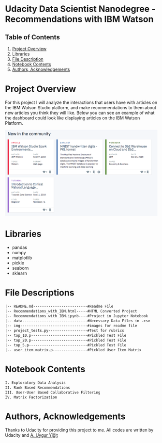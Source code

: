 # Udacity Data Scientist Nanodegree - Recommendations with IBM Watson

## Table of Contents
1. <a href = "#Porject-Overview" >Project Overview</a>
1. <a href = "#Libraries" >Libraries </a>
1. <a href = "#File-Descriptions" >File Description </a>
1. <a href = "#Notebook-Contents" >Notebook Contents </a>
1. <a href = "#Authors-Acknowledgements" >Authors, Acknowledgements </a>


# Project Overview

For this project I will analyze the interactions that users have with articles on the IBM Watson Studio platform, and make recommendations to them about new articles you think they will like. Below you can see an example of what the dashboard could look like displaying articles on the IBM Watson Platform.

<img src = "img/IBM.png">

# Libraries

- pandas
- numpy
- matplotlib
- pickle
- seaborn
- sklearn

# File Descriptions

    |-- README.md-------------------------#Readme File
    |-- Recommendations_with_IBM.html-----#HTML Converted Project
    |-- Recommendations_with_IBM.ipynb----#Project in Jupyter Notebook
    |-- data------------------------------#Necessary Data Files in .csv
    |-- img-------------------------------#images for readme file
    |-- project_tests.py------------------#Test for rubrics
    |-- top_10.p--------------------------#Pickled Test File
    |-- top_20.p--------------------------#Pickled Test File
    |-- top_5.p---------------------------#Pickled Test File
    |-- user_item_matrix.p----------------#Pickled User Item Matrix

# Notebook Contents

    I. Exploratory Data Analysis
    II. Rank Based Recommendations
    III. User-User Based Collaborative Filtering
    IV. Matrix Factorization
    
# Authors, Acknowledgements

Thanks to Udacity for providing this project to me. All codes are written by Udacity and <a href = "https://www.linkedin.com/in/abduygur/">A. Uygur Yiğit </a>
